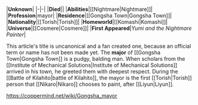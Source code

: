 |**Unknown**|
|-|-|
|**Died**||
|**Abilities**|[[Nightmare\|Nightmare]]|
|**Profession**|mayor|
|**Residence**|[[Gongsha Town\|Gongsha Town]]|
|**Nationality**|[[Torish\|Torish]]|
|**Homeworld**|[[Komashi\|Komashi]]|
|**Universe**|[[Cosmere\|Cosmere]]|
|**First Appeared**|*Yumi and the Nightmare Painter*|

This article's title is uncanonical and a fan created one, because an official term or name has not been made yet.
The **major** of [[Gongsha Town\|Gongsha Town]] is a pudgy, balding man. When scholars from the [[Institute of Mechanical Solutions\|Institute of Mechanical Solutions]] arrived in his town, he greeted them with deepest respect. During the [[Battle of Kilahito\|battle of Kilahito]], the mayor is the first [[Torish\|Torish]] person that [[Nikaro\|Nikaro]] chooses to paint, after [[Liyun\|Liyun]].



https://coppermind.net/wiki/Gongsha_mayor
